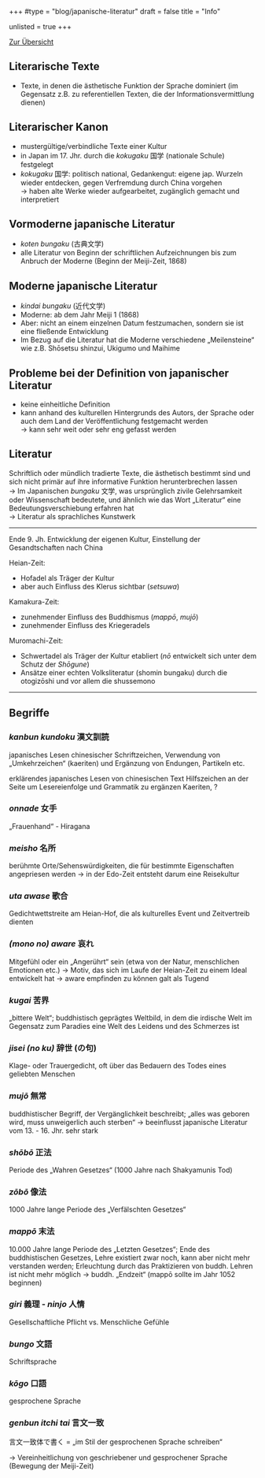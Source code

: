 +++
#type = "blog/japanische-literatur"
draft = false
title = "Info"

unlisted = true
+++

<a href="../" class="bi-chevron-left text-decoration-none d-print-none"> Zur Übersicht</a>

## Literarische Texte

- Texte, in denen die ästhetische Funktion der Sprache dominiert
(im Gegensatz z.B. zu referentiellen Texten, die der Informationsvermittlung dienen)

## Literarischer Kanon

- mustergültige/verbindliche Texte einer Kultur
- in Japan im 17. Jhr. durch die _kokugaku_ 国学 (nationale Schule) festgelegt
- _kokugaku_ 国学: politisch national, Gedankengut: eigene jap. Wurzeln wieder entdecken, gegen Verfremdung durch China vorgehen  
  -> haben alte Werke wieder aufgearbeitet, zugänglich gemacht und interpretiert

## Vormoderne japanische Literatur

- _koten bungaku_ (古典文学)
- alle Literatur von Beginn der schriftlichen Aufzeichnungen bis zum Anbruch der Moderne (Beginn der Meiji-Zeit, 1868)

## Moderne japanische Literatur

- _kindai bungaku_ (近代文学)
- Moderne: ab dem Jahr Meiji 1 (1868)
- Aber: nicht an einem einzelnen Datum festzumachen, sondern sie ist eine fließende Entwicklung
- Im Bezug auf die Literatur hat die Moderne verschiedene „Meilensteine“ wie z.B. Shōsetsu shinzui, Ukigumo und Maihime

## Probleme bei der Definition von japanischer Literatur

- keine einheitliche Definition
- kann anhand des kulturellen Hintergrunds des Autors, der Sprache oder auch dem Land der Veröffentlichung festgemacht werden  
-> kann sehr weit oder sehr eng gefasst werden

## Literatur

Schriftlich oder mündlich tradierte Texte, die ästhetisch bestimmt sind und sich nicht primär auf ihre informative Funktion herunterbrechen lassen  
-> Im Japanischen _bungaku_ 文学, was ursprünglich zivile Gelehrsamkeit oder Wissenschaft bedeutete, und ähnlich wie das Wort „Literatur“ eine Bedeutungsverschiebung erfahren hat  
-> Literatur als sprachliches Kunstwerk

---

Ende 9. Jh. Entwicklung der eigenen Kultur,
Einstellung der Gesandtschaften nach China

Heian-Zeit:

- Hofadel als Träger der Kultur
- aber auch Einfluss des Klerus sichtbar (_setsuwa_)

Kamakura-Zeit:

- zunehmender Einfluss des Buddhismus (_mappō_, _mujō_)
- zunehmender Einfluss des Kriegeradels

Muromachi-Zeit:

- Schwertadel als Träger der Kultur etabliert (_nō_ entwickelt sich unter dem Schutz der _Shōgune_)
- Ansätze einer echten Volksliteratur (shomin bungaku) durch die otogizōshi  und vor allem die shussemono

---

## Begriffe

### _kanbun kundoku_ 漢文訓読

japanisches Lesen chinesischer Schriftzeichen, Verwendung von „Umkehrzeichen“ (kaeriten) und Ergänzung von Endungen, Partikeln etc.

  erklärendes japanisches Lesen von chinesischen Text
  Hilfszeichen an der Seite um Lesereienfolge und Grammatik zu ergänzen
  Kaeriten, ?

### _onnade_ 女手

„Frauenhand“ - Hiragana

### _meisho_ 名所

berühmte Orte/Sehenswürdigkeiten, die für bestimmte Eigenschaften angepriesen werden -> in der Edo-Zeit entsteht darum eine Reisekultur

### _uta awase_ 歌合

Gedichtwettstreite am Heian-Hof, die als kulturelles Event und Zeitvertreib dienten

### _(mono no) aware_ 哀れ

Mitgefühl oder ein „Angerührt“ sein (etwa von der Natur, menschlichen Emotionen etc.) -> Motiv, das sich im Laufe der Heian-Zeit zu einem Ideal entwickelt hat -> aware empfinden zu können galt als Tugend

### _kugai_ 苦界

„bittere Welt“; buddhistisch geprägtes Weltbild, in dem die irdische Welt im Gegensatz zum Paradies eine Welt des Leidens und des Schmerzes ist

### _jisei (no ku)_ 辞世 (の句)

Klage- oder Trauergedicht, oft über das Bedauern des Todes eines geliebten Menschen

### _mujō_ 無常

buddhistischer Begriff, der Vergänglichkeit beschreibt; „alles was geboren wird, muss unweigerlich auch sterben“ -> beeinflusst japanische Literatur vom 13. - 16. Jhr. sehr stark

### _shōbō_ 正法

Periode des „Wahren Gesetzes“ (1000 Jahre nach Shakyamunis Tod)

### _zōbō_ 像法

1000 Jahre lange Periode des „Verfälschten Gesetzes“

### _mappō_ 末法

10.000 Jahre lange Periode des „Letzten Gesetzes“; Ende des buddhistischen Gesetzes, Lehre existiert zwar noch, kann aber nicht mehr verstanden werden; Erleuchtung durch das Praktizieren von buddh. Lehren ist nicht mehr möglich -> buddh. „Endzeit“ (mappō sollte im Jahr 1052 beginnen)
  
### _giri_ 義理 - _ninjo_ 人情

Gesellschaftliche Pflicht vs. Menschliche Gefühle

### _bungo_ 文語

Schriftsprache

### _kōgo_ 口語

gesprochene Sprache

### _genbun itchi tai_ 言文一致

言文一致体で書く
= „im Stil der gesprochenen Sprache schreiben“

-> Vereinheitlichung von geschriebener und gesprochener Sprache (Bewegung der Meiji-Zeit)
